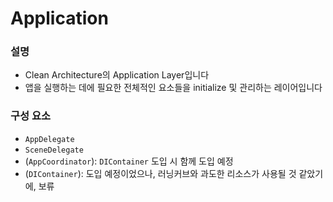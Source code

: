 # Application

### 설명

- Clean Architecture의 Application Layer입니다
- 앱을 실행하는 데에 필요한 전체적인 요소들을 initialize 및 관리하는 레이어입니다


### 구성 요소
- `AppDelegate`
- `SceneDelegate`
- (`AppCoordinator`): `DIContainer` 도입 시 함께 도입 예정 
- (`DIContainer`): 도입 예정이었으나, 러닝커브와 과도한 리소스가 사용될 것 같았기에, 보류
